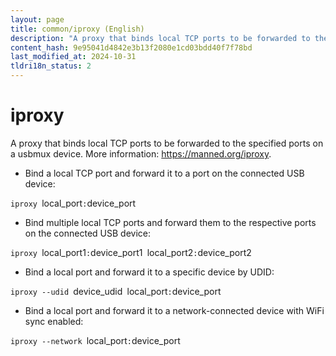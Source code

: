 ```yaml
---
layout: page
title: common/iproxy (English)
description: "A proxy that binds local TCP ports to be forwarded to the specified ports on a usbmux device."
content_hash: 9e95041d4842e3b13f2080e1cd03bdd40f7f78bd
last_modified_at: 2024-10-31
tldri18n_status: 2
---
```

# iproxy

A proxy that binds local TCP ports to be forwarded to the specified ports on a usbmux device.
More information: <https://manned.org/iproxy>.

- Bind a local TCP port and forward it to a port on the connected USB device:

`iproxy `<span class="tldr-var badge badge-pill bg-dark-lm bg-white-dm text-white-lm text-dark-dm font-weight-bold">local_port</span>`:`<span class="tldr-var badge badge-pill bg-dark-lm bg-white-dm text-white-lm text-dark-dm font-weight-bold">device_port</span>

- Bind multiple local TCP ports and forward them to the respective ports on the connected USB device:

`iproxy `<span class="tldr-var badge badge-pill bg-dark-lm bg-white-dm text-white-lm text-dark-dm font-weight-bold">local_port1</span>`:`<span class="tldr-var badge badge-pill bg-dark-lm bg-white-dm text-white-lm text-dark-dm font-weight-bold">device_port1</span>` `<span class="tldr-var badge badge-pill bg-dark-lm bg-white-dm text-white-lm text-dark-dm font-weight-bold">local_port2</span>`:`<span class="tldr-var badge badge-pill bg-dark-lm bg-white-dm text-white-lm text-dark-dm font-weight-bold">device_port2</span>

- Bind a local port and forward it to a specific device by UDID:

`iproxy --udid `<span class="tldr-var badge badge-pill bg-dark-lm bg-white-dm text-white-lm text-dark-dm font-weight-bold">device_udid</span>` `<span class="tldr-var badge badge-pill bg-dark-lm bg-white-dm text-white-lm text-dark-dm font-weight-bold">local_port</span>`:`<span class="tldr-var badge badge-pill bg-dark-lm bg-white-dm text-white-lm text-dark-dm font-weight-bold">device_port</span>

- Bind a local port and forward it to a network-connected device with WiFi sync enabled:

`iproxy --network `<span class="tldr-var badge badge-pill bg-dark-lm bg-white-dm text-white-lm text-dark-dm font-weight-bold">local_port</span>`:`<span class="tldr-var badge badge-pill bg-dark-lm bg-white-dm text-white-lm text-dark-dm font-weight-bold">device_port</span>
